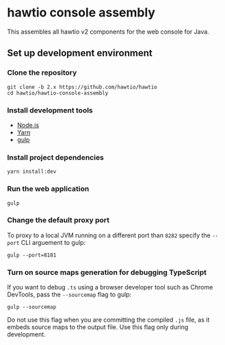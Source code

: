 # hawtio console assembly

This assembles all hawtio v2 components for the web console for Java.

## Set up development environment

### Clone the repository

```
git clone -b 2.x https://github.com/hawtio/hawtio
cd hawtio/hawtio-console-assembly
```

### Install development tools

* [Node.js](http://nodejs.org)
* [Yarn](https://yarnpkg.com)
* [gulp](http://gulpjs.com/)

### Install project dependencies

```
yarn install:dev
```

### Run the web application

```
gulp
```

### Change the default proxy port

To proxy to a local JVM running on a different port than `8282` specify the `--port` CLI arguement to gulp:
```
gulp --port=8181
```

### Turn on source maps generation for debugging TypeScript

If you want to debug `.ts` using a browser developer tool such as Chrome DevTools, pass the `--sourcemap` flag to gulp:

```
gulp --sourcemap
```

Do not use this flag when you are committing the compiled `.js` file, as it embeds source maps to the output file. Use this flag only during development.
